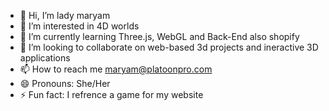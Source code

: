 - 👋 Hi, I’m lady maryam
- 👀 I’m interested in 4D worlds
- 🌱 I’m currently learning Three.js, WebGL and Back-End also shopify
- 💞️ I’m looking to collaborate on web-based   3d  projects and ineractive 3D applications
- 📫 How to reach me maryam@platoonpro.com
- 😄 Pronouns: She/Her
- ⚡ Fun fact: I refrence a game for my website
<!---
ladymary99/ladymary99 is a ✨ special ✨ repository because its `README.md` (this file) appears on your GitHub profile.
You can click the Preview link to take a look at your changes.

--->
